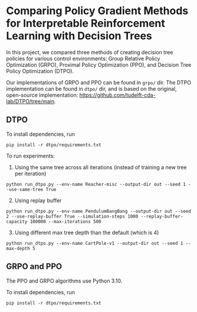 # Comparing Policy Gradient Methods for Interpretable Reinforcement Learning with Decision Trees
In this project, we compared three methods of creating decision tree policies for various control environments: Group Relative Policy Optimization (GRPO), Proximal Policy Optimization (PPO), and Decision Tree Policy Optimization (DTPO). 

Our implementations of GRPO and PPO can be found in `grpo/` dir. The DTPO implementation can be found in `dtpo/` dir, and is based on the original, open-source implementation: https://github.com/tudelft-cda-lab/DTPO/tree/main.

## DTPO
To install dependencies, run
```
pip install -r dtpo/requirements.txt
```

To run experiments:
1. Using the same tree across all iterations (instead of training a new tree per iteration)
```
python run_dtpo.py --env-name Reacher-misc --output-dir out --seed 1 --use-same-tree True
```
2. Using replay buffer
```
python run_dtpo.py --env-name PendulumBangBang --output-dir out --seed 2 --use-replay-buffer True --simulation-steps 1000 --replay-buffer-capacity 100000 --max-iterations 500
```
3. Using different max tree depth than the default (which is 4)
```
python run_dtpo.py --env-name CartPole-v1 --output-dir out --seed 1 --max-depth 5
```

## GRPO and PPO
The PPO and GRPO algorithms use Python 3.10.

To install dependencies, run
```
pip install -r dtpo/requirements.txt
```